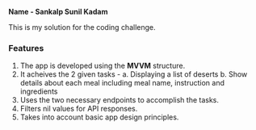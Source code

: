 **Name - Sankalp Sunil Kadam**

This is my solution for the coding challenge.

### Features

1. The app is developed using the **MVVM** structure.
2. It acheives the 2 given tasks -
    a. Displaying a list of deserts
    b. Show details about each meal including meal name, instruction and ingredients
3. Uses the two necessary endpoints to accomplish the tasks.
4. Filters nil values for API responses.
5. Takes into account basic app design principles.




